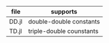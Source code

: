 | file | supports |
|------|----------|
| DD.jl| double-double constants |
| TD.jl| triple-double counstants |
